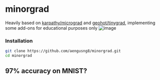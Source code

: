 # minorgrad
Heavily based on [karpathy/micrograd](https://github.com/karpathy/micrograd) and [geohot/tinygrad](https://github.com/geohot/tinygrad), implementing some add-ons for educational purposes only
![image](https://user-images.githubusercontent.com/67547213/197373261-1a1959fe-e647-4d67-8db2-964a6ccbbe10.png)
### Installation

```bash
git clone https://github.com/aengusng8/minorgrad.git
cd minorgrad
```

## 97% accuracy on MNIST?
